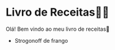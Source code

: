 # Livro de Receitas:man_cook:

Olá! Bem vindo ao meu livro de receitas:wave:

- Strogonoff de frango

  









